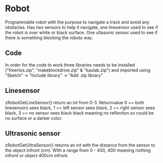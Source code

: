 # Robot
Programmable robot with the purpose to navigate a track and avoid any obstacles. Has two sensors to help it navigate, one linesensor used to see if the robot is over white or black surface.
One ultasonic sensor used to see if there is something blocking the robots way.

## Code
In order for the code to work three libraries needs to be installed ("freertos.zip", "makeblockdrive.zip" & "kaulab.zip") and imported using "Sketch" -> "Include library" -> "Add .zip library"

## Linesensor
zRobotGetLineSensor() return an int from 0-3. Returnvalue 0 == both linesensors sees black, 1 == left sensor sees black, 2 == right sensor sees black, 3 == no sensor sees black
black meaning no reflection so could be no surface or a darker color.

## Ultrasonic sensor
zRobotGetUltraSensor() returns an int with the distance from the sensor to the object infront (cm). With a range from 0 - 400, 400 meaning nothing infront or object 400cm infront.